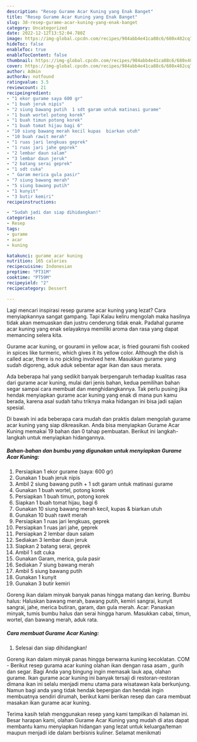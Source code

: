 ```yaml
---
description: "Resep Gurame Acar Kuning yang Enak Banget"
title: "Resep Gurame Acar Kuning yang Enak Banget"
slug: 38-resep-gurame-acar-kuning-yang-enak-banget
category: Uncategorized
date: 2022-12-12T13:52:04.780Z
image: https://img-global.cpcdn.com/recipes/984abb4e41ca88c6/680x482cq70/gurame-acar-kuning-foto-resep-utama.jpg
hideToc: false
enableToc: true
enableTocContent: false
thumbnail: https://img-global.cpcdn.com/recipes/984abb4e41ca88c6/680x482cq70/gurame-acar-kuning-foto-resep-utama.jpg
cover: https://img-global.cpcdn.com/recipes/984abb4e41ca88c6/680x482cq70/gurame-acar-kuning-foto-resep-utama.jpg
author: Admin
authorAv: notfound
ratingvalue: 3.5
reviewcount: 21
recipeingredient:
- "1 ekor gurame saya 600 gr"
- "1 buah jeruk nipis"
- "2 siung bawang putih  1 sdt garam untuk matinasi gurame"
- "1 buah wortel potong korek"
- "1 buah timun potong korek"
- "1 buah tomat hijau bagi 6"
- "10 siung bawang merah kecil kupas  biarkan utuh"
- "10 buah rawit merah"
- "1 ruas jari lengkuas geprek"
- "1 ruas jari jahe geprek"
- "2 lembar daun salam"
- "3 lembar daun jeruk"
- "2 batang serai geprek"
- "1 sdt cuka"
- " Garam merica gula pasir"
- "7 siung bawang merah"
- "5 siung bawang putih"
- "1 kunyit"
- "3 butir kemiri"
recipeinstructions:

- "Sudah jadi dan siap dihidangkan!"
categories:
- Resep
tags:
- gurame
- acar
- kuning

katakunci: gurame acar kuning 
nutrition: 165 calories
recipecuisine: Indonesian
preptime: "PT31M"
cooktime: "PT59M"
recipeyield: "2"
recipecategory: Dessert

---
```



Lagi mencari inspirasi resep gurame acar kuning yang lezat? Cara menyiapkannya sangat gampang. Tapi Kalau keliru mengolah maka hasilnya tidak akan memuaskan dan justru cenderung tidak enak. Padahal gurame acar kuning yang enak selayaknya memiliki aroma dan rasa yang dapat memancing selera kita.


Gurame acar kuning, or gourami in yellow acar, is fried gourami fish cooked in spices like turmeric, which gives it its yellow color. Although the dish is called acar, there is no pickling involved here. Masukkan gurame yang sudah digoreng, aduk aduk sebentar agar ikan dan saus merata.

Ada beberapa hal yang sedikit banyak berpengaruh terhadap kualitas rasa dari gurame acar kuning, mulai dari jenis bahan, kedua pemilihan bahan segar sampai cara membuat dan menghidangkannya. Tak perlu pusing jika hendak menyiapkan gurame acar kuning yang enak di mana pun kamu berada, karena asal sudah tahu triknya maka hidangan ini bisa jadi sajian spesial.


Di bawah ini ada beberapa cara mudah dan praktis dalam mengolah gurame acar kuning yang siap dikreasikan. Anda bisa menyiapkan Gurame Acar Kuning memakai 19 bahan dan 0 tahap pembuatan. Berikut ini langkah-langkah untuk menyiapkan hidangannya.

<!--inarticleads1-->

##### Bahan-bahan dan bumbu yang digunakan untuk menyiapkan Gurame Acar Kuning:

1. Persiapkan 1 ekor gurame (saya: 600 gr)
1. Gunakan 1 buah jeruk nipis
1. Ambil 2 siung bawang putih + 1 sdt garam untuk matinasi gurame
1. Gunakan 1 buah wortel, potong korek
1. Persiapkan 1 buah timun, potong korek
1. Siapkan 1 buah tomat hijau, bagi 6
1. Gunakan 10 siung bawang merah kecil, kupas &amp; biarkan utuh
1. Gunakan 10 buah rawit merah
1. Persiapkan 1 ruas jari lengkuas, geprek
1. Persiapkan 1 ruas jari jahe, geprek
1. Persiapkan 2 lembar daun salam
1. Sediakan 3 lembar daun jeruk
1. Siapkan 2 batang serai, geprek
1. Ambil 1 sdt cuka
1. Gunakan  Garam, merica, gula pasir
1. Sediakan 7 siung bawang merah
1. Ambil 5 siung bawang putih
1. Gunakan 1 kunyit
1. Gunakan 3 butir kemiri


Goreng ikan dalam minyak banyak panas hingga matang dan kering. Bumbu halus: Haluskan bawang merah, bawang putih, kemiri sangrai, kunyit sangrai, jahe, merica butiran, garam, dan gula merah. Acar: Panaskan minyak, tumis bumbu halus dan serai hingga harum. Masukkan cabai, timun, wortel, dan bawang merah, aduk rata. 

<!--inarticleads2-->

##### Cara membuat Gurame Acar Kuning:


1. Selesai dan siap dihidangkan!

Goreng ikan dalam minyak panas hingga berwarna kuning kecoklatan. COM - Berikut resep gurama acar kuning olahan ikan dengan rasa asam , gurih dan segar. Bagi Anda yang bingung ingin memasak lauk apa, olahan gurame. Ikan gurame acar kuning ini banyak tersaji di restoran-restoran dimana ikan ini selalu menjadi menu utama para wisatawan kala berkunjung. Namun bagi anda yang tidak hendak bepergian dan hendak ingin membuatnya sendiri dirumah, berikut kami berikan resep dan cara membuat masakan ikan gurame acar kuning. 

Terima kasih telah menggunakan resep yang kami tampilkan di halaman ini. Besar harapan kami, olahan Gurame Acar Kuning yang mudah di atas dapat membantu kamu menyiapkan hidangan yang lezat untuk keluarga/teman maupun menjadi ide dalam berbisnis kuliner. Selamat menikmati
